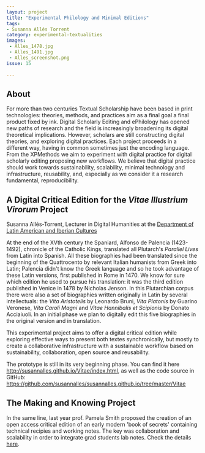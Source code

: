 ```yaml
---
layout: project
title: "Experimental Philology and Minimal Editions"
tags:
- Susanna Allés Torrent 
category: experimental-textualities
images:
 - Alles_1478.jpg
 - Alles_1491.jpg
 - Alles_screenshot.png
issue: 15
 
---
```


## About

For more than two centuries Textual Scholarship have been based in print technologies: theories, methods, and practices aim as a final goal a final product fixed by ink. Digital Scholarly Editing and ePhilology has opened new paths of research and the field is increasingly broadening its digital theoretical implications. However, scholars are still constructing digital theories, and exploring digital practices. Each project proceeds in a different way, having in common sometimes just the encoding language. From the XPMethods we aim to experiment with digital practice for digital scholarly editing proposing new workflows. We believe that digital practice should work towards sustainability, scalability, minimal technology and infrastructure, reusability, and, especially as we consider it a research fundamental, reproducibility. 

## A Digital Critical Edition for the *Vitae Illustrium Virorum* Project 
Susanna Allés-Torrent, Lecturer in Digital Humanities at the [Department of Latin American and Iberian Cultures](http://laic.columbia.edu/)

At the end of the XVth century the Spaniard, Alfonso de Palencia (1423-1492), chronicle of the Catholic Kings, translated all Plutarch's *Parallel Lives* from Latin into Spanish. All these biographies had been translated since the beginning of the Quattrocento by relevant Italian humanists from Greek into Latin; Palencia didn't know the Greek language and so he took advantage of these Latin versions, first published in Rome in 1470. We know for sure which edition he used to pursue his translation: it was the third edition published in Venice in 1478 by Nicholas Jenson. In this Plutarchian corpus there were also a set of biographies written originally in Latin by several intellectuals: the *Vita Aristotelis* by Leonardo Bruni, *Vita Platonis* by Guarino Veronese, *Vita Caroli Magni* and *Vitae Hannibalis et Scipionis* by Donato Acciaiuoli. In an initial phase we plan to digitally edit this five biographies in the original version and in translation.

This experimental project aims to offer a digital critical edition while exploring effective ways to present both textes synchronically, but mostly to create a collaborative infrastructure with a sustainable workflow based on sustainability, collaboration, open source and reusability. 


The prototype is still in its very beginning phase. You can find it here <http://susannalles.github.io/Vitae/index.html>, as well as the code source in GitHub: <https://github.com/susannalles/susannalles.github.io/tree/master/Vitae>


## The Making and Knowing Project
In the same line, last year prof. Pamela Smith proposed the creation of an open access critical edition of an early modern 'book of secrets' containing technical recipies and working notes. The key was collaboration and scalability in order to integrate grad students lab notes. Check the details [here](http://xpmethod.plaintext.in/events/public-discourse/pamela-smith.html).



